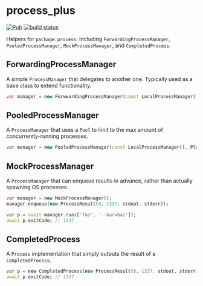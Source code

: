 # process_plus
[![Pub](https://img.shields.io/pub/v/process_plus.svg)](https://pub.dartlang.org/packages/process_plus)
[![build status](https://travis-ci.org/thosakwe/process_plus.svg)](https://travis-ci.org/thosakwe/process_plus)

Helpers for `package:process`.
Including `ForwardingProcessManager`,
`PooledProcessManager`,
`MockProcessManager`, and `CompletedProcess`.

## ForwardingProcessManager
A simple `ProcessManager` that delegates to another one.
Typically used as a base class to extend functionality.

```dart
var manager = new ForwwardingProcessManager(const LocalProcessManager());
```

## PooledProcessManager
A `ProcessManager` that uses a `Pool` to limit to the max amount of concurrently-running processes.

```dart
var manager = new PooledProcessManager(const LocalProcessManager(), Platform.numberOfProcessors);
```

## MockProcessManager
A `ProcessManager` that can enqueue results in advance, rather than actually spawning OS processes.

```dart
var manager = new MockProcessManager();
manager.enqueue(new ProcessResult(0, 1337, stdout, stderr));

var p = await manager.run(['foo', '--bar=baz']);
await p.exitCode; // 1337
```

## CompletedProcess
A `Process` implementation that simply outputs the result of a `CompletedProcess`.

```dart
var p = new CompletedProcess(new ProcessResult(0, 1337, stdout, stderr));
await p.exitCode; // 1337
```